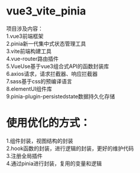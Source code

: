 # vue3_vite_pinia
项目涉及内容：<br>
1.vue3前端框架<br>
2.pinia新一代集中式状态管理工具<br>
3.vite前端构建工具<br>
4.vue-router路由插件<br>
5.VueUse基于vue3组合式API的函数封装库<br>
6.axios请求，请求拦截器、响应拦截器<br>
7.sass基于css的预编译语言<br>
8.elementUI组件库<br>
9.pinia-plugin-persistedstate数据持久化存储<br>

# 使用优化的方式：
1.组件封装，视图结构的封装<br>
2.hook函数的封装，进行逻辑的封装，更好的维护代码<br>
3.注册全局插件<br>
4.通过pinia进行封装，复用的变量和逻辑<br>

